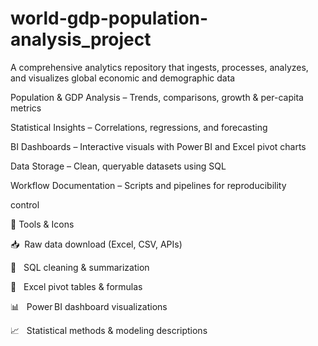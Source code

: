 # world-gdp-population-analysis_project
A comprehensive analytics repository that ingests, processes, analyzes, and visualizes global economic and demographic data

Population & GDP Analysis – Trends, comparisons, growth & per-capita metrics

Statistical Insights – Correlations, regressions, and forecasting

BI Dashboards – Interactive visuals with Power BI and Excel pivot charts

Data Storage – Clean, queryable datasets using SQL

Workflow Documentation – Scripts and pipelines for reproducibility

control

🔧 Tools & Icons

📥  Raw data download (Excel, CSV, APIs)	

🧹   SQL cleaning & summarization	

🧮   Excel pivot tables & formulas	

📊   Power BI dashboard visualizations	

📈   Statistical methods & modeling descriptions


